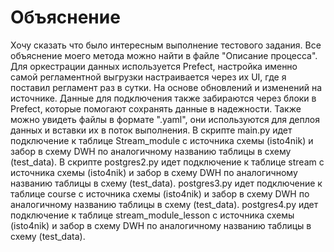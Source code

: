 # Объяснение
Хочу сказать что было интересным выполнение тестового задания. </n>
Все объяснение моего метода можно найти в файле "Описание процесса".
Для оркестрации данных используется Prefect, настройка именно самой регламентной выгрузки настраивается через их UI, где я поставил регламент раз в сутки. </n>
На основе обновлений и изменений на источнике. Данные для подключения также забираются через блоки в Prefect, которые помогают сохранять данные в надежности. </n>
Также можно увидеть файлы в формате ".yaml", они используются для деплоя данных и вставки их в поток выполнения. </n>
В скрипте main.py идет подключение к таблице Stream_module с источника схемы (isto4nik) и забор в схему DWH по аналогичному названию таблицы в схему (test_data). </n>
В скрипте postgres2.py идет подключение к таблице stream с источника схемы (isto4nik) и забор в схему DWH по аналогичному названию таблицы в схему (test_data).</n>
postgres3.py идет подключение к таблице course с источника схемы (isto4nik) и забор в схему DWH по аналогичному названию таблицы в схему (test_data).</n>
postgres4.py идет подключение к таблице stream_module_lesson с источника схемы (isto4nik) и забор в схему DWH по аналогичному названию таблицы в схему (test_data). </n>
